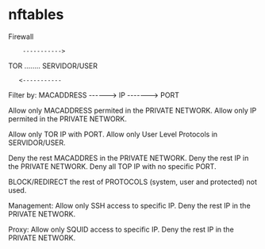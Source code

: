 # nftables
Firewall

        ----------->

TOR    ........          SERVIDOR/USER

       <-----------

Filter by:
MACADDRESS   ------>     IP    -------> PORT

Allow only MACADDRESS permited in the PRIVATE NETWORK.
Allow only IP permited in the PRIVATE NETWORK.

Allow only TOR IP with PORT.
Allow only User Level Protocols in SERVIDOR/USER.

Deny the rest MACADDRES in the PRIVATE NETWORK.
Deny the rest IP in the PRIVATE NETWORK.
Deny all TOP IP with no specific PORT.

BLOCK/REDIRECT the rest of PROTOCOLS (system, user and protected) not used.

Management:
  Allow only SSH access to specific IP.
  Deny the rest IP in the PRIVATE NETWORK.

Proxy:
  Allow only SQUID access to specific IP.
  Deny the rest IP in the PRIVATE NETWORK.

